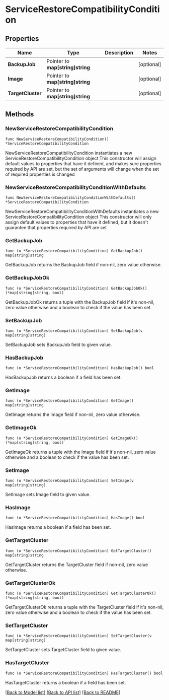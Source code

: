 # ServiceRestoreCompatibilityCondition

## Properties

Name | Type | Description | Notes
------------ | ------------- | ------------- | -------------
**BackupJob** | Pointer to **map[string]string** |  | [optional] 
**Image** | Pointer to **map[string]string** |  | [optional] 
**TargetCluster** | Pointer to **map[string]string** |  | [optional] 

## Methods

### NewServiceRestoreCompatibilityCondition

`func NewServiceRestoreCompatibilityCondition() *ServiceRestoreCompatibilityCondition`

NewServiceRestoreCompatibilityCondition instantiates a new ServiceRestoreCompatibilityCondition object
This constructor will assign default values to properties that have it defined,
and makes sure properties required by API are set, but the set of arguments
will change when the set of required properties is changed

### NewServiceRestoreCompatibilityConditionWithDefaults

`func NewServiceRestoreCompatibilityConditionWithDefaults() *ServiceRestoreCompatibilityCondition`

NewServiceRestoreCompatibilityConditionWithDefaults instantiates a new ServiceRestoreCompatibilityCondition object
This constructor will only assign default values to properties that have it defined,
but it doesn't guarantee that properties required by API are set

### GetBackupJob

`func (o *ServiceRestoreCompatibilityCondition) GetBackupJob() map[string]string`

GetBackupJob returns the BackupJob field if non-nil, zero value otherwise.

### GetBackupJobOk

`func (o *ServiceRestoreCompatibilityCondition) GetBackupJobOk() (*map[string]string, bool)`

GetBackupJobOk returns a tuple with the BackupJob field if it's non-nil, zero value otherwise
and a boolean to check if the value has been set.

### SetBackupJob

`func (o *ServiceRestoreCompatibilityCondition) SetBackupJob(v map[string]string)`

SetBackupJob sets BackupJob field to given value.

### HasBackupJob

`func (o *ServiceRestoreCompatibilityCondition) HasBackupJob() bool`

HasBackupJob returns a boolean if a field has been set.

### GetImage

`func (o *ServiceRestoreCompatibilityCondition) GetImage() map[string]string`

GetImage returns the Image field if non-nil, zero value otherwise.

### GetImageOk

`func (o *ServiceRestoreCompatibilityCondition) GetImageOk() (*map[string]string, bool)`

GetImageOk returns a tuple with the Image field if it's non-nil, zero value otherwise
and a boolean to check if the value has been set.

### SetImage

`func (o *ServiceRestoreCompatibilityCondition) SetImage(v map[string]string)`

SetImage sets Image field to given value.

### HasImage

`func (o *ServiceRestoreCompatibilityCondition) HasImage() bool`

HasImage returns a boolean if a field has been set.

### GetTargetCluster

`func (o *ServiceRestoreCompatibilityCondition) GetTargetCluster() map[string]string`

GetTargetCluster returns the TargetCluster field if non-nil, zero value otherwise.

### GetTargetClusterOk

`func (o *ServiceRestoreCompatibilityCondition) GetTargetClusterOk() (*map[string]string, bool)`

GetTargetClusterOk returns a tuple with the TargetCluster field if it's non-nil, zero value otherwise
and a boolean to check if the value has been set.

### SetTargetCluster

`func (o *ServiceRestoreCompatibilityCondition) SetTargetCluster(v map[string]string)`

SetTargetCluster sets TargetCluster field to given value.

### HasTargetCluster

`func (o *ServiceRestoreCompatibilityCondition) HasTargetCluster() bool`

HasTargetCluster returns a boolean if a field has been set.


[[Back to Model list]](../README.md#documentation-for-models) [[Back to API list]](../README.md#documentation-for-api-endpoints) [[Back to README]](../README.md)


